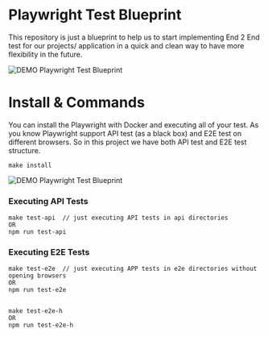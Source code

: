 # Playwright Test Blueprint

This repository is just a blueprint to help us to start implementing End 2 End test for our projects/ application in a quick and clean way to have more flexibility in the future.

![DEMO Playwright Test Blueprint](https://github.com/Mekaeil/Playwright-Test-Blueprint/blob/main/assets/demo-playwright-commands.gif)


# Install & Commands
You can install the Playwright with Docker and executing all of your test. As you know Playwright support API test (as a black box) and E2E test on different browsers. So in this project we have both API test and E2E test structure.

```
make install
```
![DEMO Playwright Test Blueprint](https://github.com/Mekaeil/Playwright-Test-Blueprint/blob/main/assets/demo-playwright-install.gif)

### Executing API Tests
``` 
make test-api  // just executing API tests in api directories
OR
npm run test-api
```

### Executing E2E Tests
``` 
make test-e2e  // just executing APP tests in e2e directories without opening browsers
OR
npm run test-e2e


make test-e2e-h
OR
npm run test-e2e-h
```